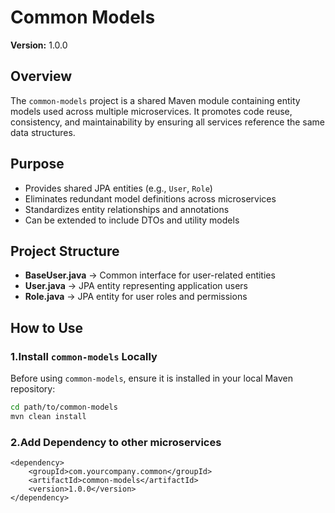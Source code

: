 # Common Models

**Version:** 1.0.0

## Overview
The `common-models` project is a shared Maven module containing entity models used across multiple microservices. It promotes code reuse, consistency, and maintainability by ensuring all services reference the same data structures.

## Purpose
- Provides shared JPA entities (e.g., `User`, `Role`)
- Eliminates redundant model definitions across microservices
- Standardizes entity relationships and annotations
- Can be extended to include DTOs and utility models

## Project Structure
- **BaseUser.java** → Common interface for user-related entities
- **User.java** → JPA entity representing application users
- **Role.java** → JPA entity for user roles and permissions

## How to Use
### 1.Install `common-models` Locally
Before using `common-models`, ensure it is installed in your local Maven repository:
```sh
cd path/to/common-models
mvn clean install
```
### 2.Add Dependency to other microservices
```
<dependency>
    <groupId>com.yourcompany.common</groupId>
    <artifactId>common-models</artifactId>
    <version>1.0.0</version>
</dependency>
```